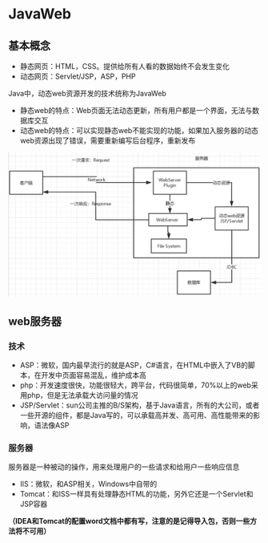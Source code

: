 # JavaWeb

## 基本概念

- 静态网页：HTML，CSS。提供给所有人看的数据始终不会发生变化
- 动态网页：Servlet/JSP，ASP，PHP

Java中，动态web资源开发的技术统称为JavaWeb

- 静态web的特点：Web页面无法动态更新，所有用户都是一个界面，无法与数据库交互
- 动态web的特点：可以实现静态web不能实现的功能，如果加入服务器的动态web资源出现了错误，需要重新编写后台程序，重新发布

<img src="img/1.JavaWeb/image-20220926192814386.png" alt="image-20220926192814386" style="zoom:50%;" />

## web服务器

### 技术

- ASP：微软，国内最早流行的就是ASP，C#语言，在HTML中嵌入了VB的脚本，在开发中页面容易混乱，维护成本高
- php：开发速度很快，功能很轻大，跨平台，代码很简单，70%以上的web采用php，但是无法承载大访问量的情况
- JSP/Servlet：sun公司主推的B/S架构，基于Java语言，所有的大公司，或者一些开源的组件，都是Java写的，可以承载高并发、高可用、高性能带来的影响，语法像ASP

### 服务器

服务器是一种被动的操作，用来处理用户的一些请求和给用户一些响应信息

- IIS：微软，和ASP相关，Windows中自带的
- Tomcat：和ISS一样具有处理静态HTML的功能，另外它还是一个Servlet和JSP容器

**（IDEA和Tomcat的配置word文档中都有写，注意的是记得导入包，否则一些方法将不可用）**

